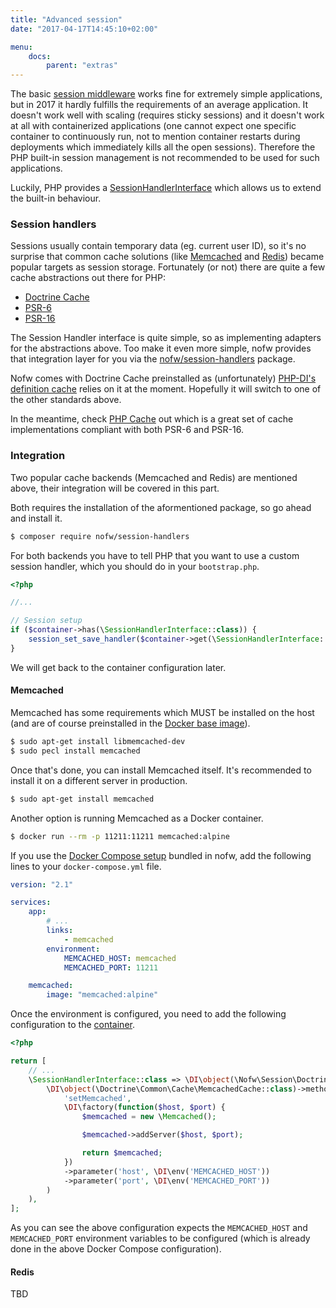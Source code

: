 ```yaml
---
title: "Advanced session"
date: "2017-04-17T14:45:10+02:00"

menu:
    docs:
        parent: "extras"
---
```


The basic [session middleware](docs/components/middleware-pipeline/) works fine for extremely simple applications, but in 2017 it hardly fulfills the requirements of an average application. It doesn't work well with scaling (requires sticky sessions) and it doesn't work at all with containerized applications (one cannot expect one specific container to continuously run, not to mention container restarts during deployments which immediately kills all the open sessions). Therefore the PHP built-in session management is not recommended to be used for such applications.

Luckily, PHP provides a [SessionHandlerInterface](http://php.net/manual/en/class.sessionhandlerinterface.php) which allows us to extend the built-in behaviour.


### Session handlers

Sessions usually contain temporary data (eg. current user ID), so it's no surprise that common cache solutions (like [Memcached](https://memcached.org/) and [Redis](https://redis.io/)) became popular targets as session storage. Fortunately (or not) there are quite a few cache abstractions out there for PHP:

- [Doctrine Cache](https://github.com/doctrine/cache)
- [PSR-6](http://www.php-fig.org/psr/psr-6/)
- [PSR-16](http://www.php-fig.org/psr/psr-16/)

The Session Handler interface is quite simple, so as implementing adapters for the abstractions above. Too make it even more simple, nofw provides that integration layer for you via the [nofw/session-handlers](https://github.com/nofw/session-handlers) package.

Nofw comes with Doctrine Cache preinstalled as (unfortunately) [PHP-DI's definition cache](http://php-di.org/doc/performances.html#cache) relies on it at the moment. Hopefully it will switch to one of the other standards above.

In the meantime, check [PHP Cache](http://php-cache.com/) out which is a great set of cache implementations compliant with both PSR-6 and PSR-16.


### Integration

Two popular cache backends (Memcached and Redis) are mentioned above, their integration will be covered in this part.

Both requires the installation of the aformentioned package, so go ahead and install it.

``` bash
$ composer require nofw/session-handlers
```

For both backends you have to tell PHP that you want to use a custom session handler, which you should do in your `bootstrap.php`.

``` php
<?php

//...

// Session setup
if ($container->has(\SessionHandlerInterface::class)) {
    session_set_save_handler($container->get(\SessionHandlerInterface::class), true);
}
```

We will get back to the container configuration later.


#### Memcached

Memcached has some requirements which MUST be installed on the host (and are of course preinstalled in the [Docker base image](docs/environment/)).

``` bash
$ sudo apt-get install libmemcached-dev
$ sudo pecl install memcached
```

Once that's done, you can install Memcached itself. It's recommended to install it on a different server in production.

``` bash
$ sudo apt-get install memcached
```

Another option is running Memcached as a Docker container.

``` bash
$ docker run --rm -p 11211:11211 memcached:alpine
```

If you use the [Docker Compose setup](docs/environment/) bundled in nofw, add the following lines to your `docker-compose.yml` file.

``` yaml
version: "2.1"

services:
    app:
        # ...
        links:
            - memcached
        environment:
            MEMCACHED_HOST: memcached
            MEMCACHED_PORT: 11211

    memcached:
        image: "memcached:alpine"
```

Once the environment is configured, you need to add the following configuration to the [container](docs/components/dependency-injection/).

``` php
<?php

return [
    // ...
    \SessionHandlerInterface::class => \DI\object(\Nofw\Session\DoctrineCacheSessionHandler::class)->constructor(
        \DI\object(\Doctrine\Common\Cache\MemcachedCache::class)->method(
            'setMemcached',
            \DI\factory(function($host, $port) {
                $memcached = new \Memcached();

                $memcached->addServer($host, $port);

                return $memcached;
            })
            ->parameter('host', \DI\env('MEMCACHED_HOST'))
            ->parameter('port', \DI\env('MEMCACHED_PORT'))
        )
    ),
];
```

As you can see the above configuration expects the `MEMCACHED_HOST` and `MEMCACHED_PORT` environment variables to be configured (which is already done in the above Docker Compose configuration).



#### Redis

TBD
